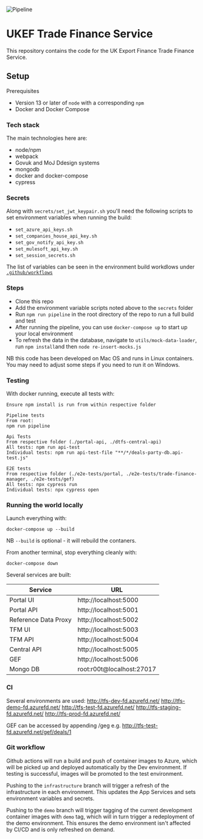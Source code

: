 ![Pipeline](https://github.com/notbinary/dtfs2/workflows/Pipeline/badge.svg)

# UKEF Trade Finance Service

This repository contains the code for the UK Export Finance Trade Finance Service.
 
## Setup

Prerequisites

 * Version 13 or later of `node` with a corresponding `npm`
 * Docker and Docker Compose

### Tech stack

The main technologies here are:

 * node/npm
 * webpack
 * Govuk and MoJ Ddesign systems
 * mongodb
 * docker and docker-compose
 * cypress

### Secrets

Along with `secrets/set_jwt_keypair.sh` you'll need the following scripts to set environment variables when running the build:

 * `set_azure_api_keys.sh`
 * `set_companies_house_api_key.sh`
 * `set_gov_notify_api_key.sh`
 * `set_mulesoft_api_key.sh`
 * `set_session_secrets.sh`

The list of variables can be seen in the environment build workdlows under [`.github/workflows`](.github/workflows)

### Steps

 * Clone this repo
 * Add the environment variable scripts noted above to the `secrets` folder
 * Run `npm run pipeline` in the root directory of the repo to run a full build and test
 * After running the pipeline, you can use `docker-compose up` to start up your local environment
 * To refresh the data in the database, navigate to `utils/mock-data-loader`, run `npm install`and then `node re-insert-mocks.js`

NB this code has been developed on Mac OS and runs in Linux containers. You may need to adjust some steps if you need to run it on Windows.

### Testing

With docker running, execute all tests with:
```
Ensure npm install is run from within respective folder

Pipeline tests
From root:
npm run pipeline

Api Tests
From respective folder (./portal-api, ./dtfs-central-api)
All tests: npm run api-test
Individual tests: npm run api-test-file "**/*/deals-party-db.api-test.js"

E2E tests
From respective folder (./e2e-tests/portal, ./e2e-tests/trade-finance-manager, ./e2e-tests/gef)
All tests: npx cypress run
Individual tests: npx cypress open

```

### Running the world locally

Launch everything with:
```
docker-compose up --build
```

NB `--build` is optional - it will rebuild the contaners.

From another terminal, stop everything cleanly with:
```
docker-compose down
```

Several services are built:

| Service | URL |
| ------- | --- |
| Portal UI | http://localhost:5000 |
| Portal API | http://localhost:5001 |
| Reference Data Proxy | http://localhost:5002 |
| TFM UI | http://localhost:5003 |
| TFM API | http://localhost:5004 |
| Central API | http://localhost:5005 |
| GEF | http://localhost:5006 |
| Mongo DB | root:r00t@localhost:27017 | Connect via MongoDB client

### CI
Several environments are used:
http://tfs-dev-fd.azurefd.net/
http://tfs-demo-fd.azurefd.net/
http://tfs-test-fd.azurefd.net/
http://tfs-staging-fd.azurefd.net/
http://tfs-prod-fd.azurefd.net/

GEF can be accessed by appending /geg
e.g. http://tfs-test-fd.azurefd.net/gef/deals/1

### Git workflow

Github actions will run a build and push of container images to Azure, which will be picked up and deployed automatically by the Dev environment. If testing is successful, images will be promoted to the test environment.

Pushing to the `infrastructure` branch will trigger a refresh of the infrastructure in each environment. This updates the App Services and sets environment variables and secrets.

Pushing to the `demo` branch will trigger tagging of the current development container images with `demo` tag, which will in turn trigger a redeployment of the demo environment. This ensures the demo environment isn't affected by CI/CD and is only refreshed on demand.


